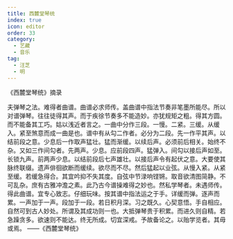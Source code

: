 ```yaml
---
title: 西麓堂琴统
index: true
icon: editor
order: 33
category:
  - 艺藏
  - 音乐
tag:
  - 汪芝
  - 明
---
```


《西麓堂琴统》摘录  

夫弹琴之法。难得者曲谱。曲谱必求师传。盖曲谱中指法节奏非笔墨所能尽。所以对谱弹琴。往往徒得其声。而于疾徐节奏多不能造妙。亦犹规矩之粗。得其方圆。而不能备其工巧。姑以浅近者言之。一曲中分作三段。一慢。二紧。三缓。从缓入。紧至煞意而成一曲是也。谱中有从勾二作者。必分为二段。先一作平其声。以结前段之意。少息后一作取声猛壮。猛而渐缓。以续后声。必须前后相关。始终不杂。又如三作间勾者。先两声。少息。应前段四声。猛弹入。间勾以接后声如至。长锁九声。前两声少息。以结前段后七声雄壮。以接后声令有起伏之意。大要使其脉终联缀。遗声俳徊欲断而缓续。欲尽而不尽。然后猛起以业弦。从慢入紧。从紧至缓。若缓急得合。其宜吟抑不失其度。自弦中节渌响铿锵。取音欲清图简静。不可乱杂。庶有古雅冲澹之素。此乃古今谱操难得之妙也。然私学琴者。未遇师传。得此曲谱。宜专心致志。仔细玩味。按其谱中指法运之于手。详缓而弹。逐声而累。一声加于一声。段加于一段。若日积月深。习之既久。心契意悟。手自相应。自然可到古人妙处。所谓及其成功则一也。大抵弹琴贵于积累。而进久则自精。若急躁贪多。欲速则不能达。终无所成。切宜深戒。予故备论之。以贻学览者。其毋或焉。 ——《西麓堂琴统》  
